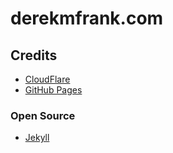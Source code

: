 # derekmfrank.com

## Credits
* [CloudFlare][cf]
* [GitHub Pages][gh-pages]

### Open Source
* [Jekyll][gh-jekyll]

[cf]: https://www.cloudflare.com/
[gh-pages]: https://pages.github.com/
[gh-jekyll]: https://github.com/jekyll/jekyll
